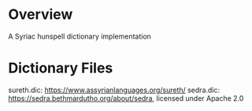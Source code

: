 # Overview
A Syriac hunspell dictionary implementation

# Dictionary Files

sureth.dic: https://www.assyrianlanguages.org/sureth/
sedra.dic:  https://sedra.bethmardutho.org/about/sedra, licensed under Apache 2.0
